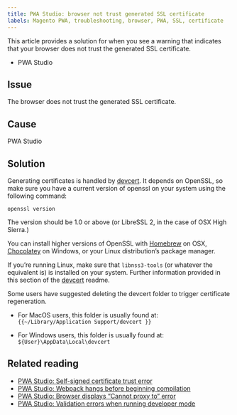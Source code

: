 ```yaml
---
title: PWA Studio: browser not trust generated SSL certificate
labels: Magento PWA, troubleshooting, browser, PWA, SSL, certificate
---
```


This article provides a solution for when you see a warning that indicates that your browser does not trust the generated SSL certificate.

* PWA Studio

## Issue
The browser does not trust the generated SSL certificate.

## Cause
PWA Studio

## Solution

Generating certificates is handled by [devcert](https://github.com/davewasmer/devcert). It depends on OpenSSL, so make sure you have a current version of openssl on your system using the following command:

`openssl version`


The version should be 1.0 or above (or LibreSSL 2, in the case of OSX High Sierra.)

You can install higher versions of OpenSSL with [Homebrew](https://brew.sh/) on OSX, [Chocolatey](https://chocolatey.org/) on Windows, or your Linux distribution’s package manager.

If you’re running Linux, make sure that `libnss3-tools` (or whatever the equivalent is) is installed on your system. Further information provided in this section of the [devcert](https://github.com/davewasmer/devcert#skipcertutil) readme.

Some users have suggested deleting the devcert folder to trigger certificate regeneration.

* For MacOS users, this folder is usually found at:
`{{~/Library/Application Support/devcert }}`


* For Windows users, this folder is usually found at:
`${User}\AppData\Local\devcert`
## Related reading

* [PWA Studio: Self-signed certificate trust error](https://support.magento.com/hc/en-us/articles/360038973172)
* [PWA Studio: Webpack hangs before beginning compilation](https://support.magento.com/hc/en-us/articles/360039475011)
* [PWA Studio: Browser displays “Cannot proxy to“ error](https://support.magento.com/hc/en-us/articles/360036581232)
* [PWA Studio: Validation errors when running developer mode](https://support.magento.com/hc/en-us/articles/360036928811)
